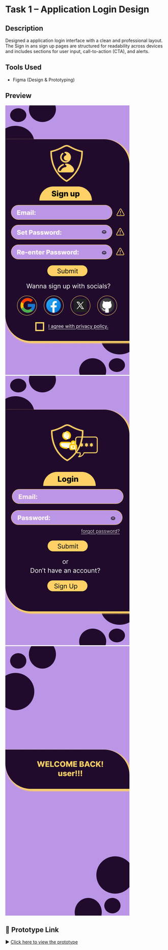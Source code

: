 # Task 1 – Application Login Design

## Description
Designed a application login interface with a clean and professional layout. The Sign in ans sign up pages are structured for readability across devices and includes sections for user input, call-to-action (CTA), and alerts.

## Tools Used
- Figma (Design & Prototyping)

## Preview
![App Signup](./sign-up.png)
![App login](./login.png)
![App after sign in](./after-signin-page.png)

## 🔗 Prototype Link
▶️ [Click here to view the prototype](https://www.figma.com/proto/ygi7bRkQRvhuznZmWWHxl6/Untitled?node-id=0-1&t=xo0x8jmAvxKfFNN2-1)

